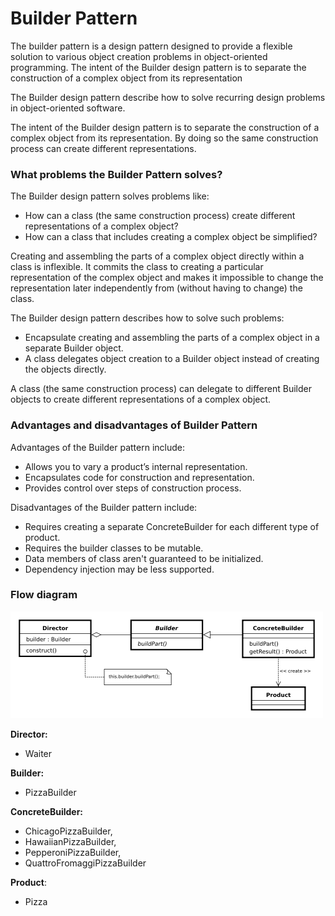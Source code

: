 # Builder Pattern

The builder pattern is a design pattern designed to provide a flexible solution to various object creation problems in object-oriented programming. The intent of the Builder design pattern is to separate the construction of a complex object from its representation

The Builder design pattern describe how to solve recurring design problems in object-oriented software.

The intent of the Builder design pattern is to separate the construction of a complex object from its representation. By doing so the same construction process can create different representations.

### What problems the Builder Pattern solves?

The Builder design pattern solves problems like:

* How can a class (the same construction process) create different representations of a complex object?
* How can a class that includes creating a complex object be simplified?

Creating and assembling the parts of a complex object directly within a class is inflexible. It commits the class to creating a particular representation of the complex object and makes it impossible to change the representation later independently from (without having to change) the class.

The Builder design pattern describes how to solve such problems:
* Encapsulate creating and assembling the parts of a complex object in a separate Builder object.
* A class delegates object creation to a Builder object instead of creating the objects directly.

A class (the same construction process) can delegate to different Builder objects to create different representations of a complex object.

### Advantages and disadvantages of Builder Pattern

Advantages of the Builder pattern include:

* Allows you to vary a product’s internal representation.
* Encapsulates code for construction and representation.
* Provides control over steps of construction process.

Disadvantages of the Builder pattern include:
* Requires creating a separate ConcreteBuilder for each different type of product.
* Requires the builder classes to be mutable.
* Data members of class aren't guaranteed to be initialized.
* Dependency injection may be less supported.

### Flow diagram
![Flow diagram](BuilderPattern.png)

**Director:** 
* Waiter

**Builder:**
* PizzaBuilder

**ConcreteBuilder:** 
* ChicagoPizzaBuilder, 
* HawaiianPizzaBuilder, 
* PepperoniPizzaBuilder, 
* QuattroFromaggiPizzaBuilder

**Product**:
* Pizza
